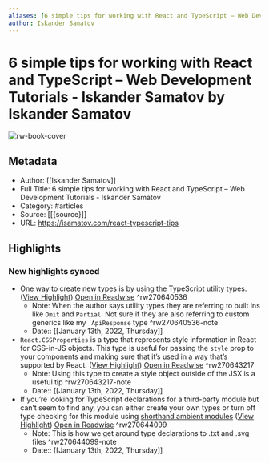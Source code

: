 ```yaml
---
aliases: [6 simple tips for working with React and TypeScript – Web Development Tutorials - Iskander Samatov, 6 simple tips for working with React and TypeScript – Web Development Tutorials - Iskander Samatov]
author: Iskander Samatov
---
```

# 6 simple tips for working with React and TypeScript – Web Development Tutorials - Iskander Samatov by Iskander Samatov

![rw-book-cover](https://readwise-assets.s3.amazonaws.com/static/images/article1.be68295a7e40.png)

## Metadata
- Author: [[Iskander Samatov]]
- Full Title: 6 simple tips for working with React and TypeScript – Web Development Tutorials - Iskander Samatov
- Category: #articles
- Source: [[{source}]]
- URL: https://isamatov.com/react-typescript-tips

## Highlights
### New highlights synced
- One way to create new types is by using the TypeScript utility types. ([View Highlight](https://isamatov.com/react-typescript-tips?__readwiseLocation=0%2F16%2F11%2F3%2F3%2F1%2F3%3A0%2C0%2F16%2F11%2F3%2F3%2F1%2F3%3A69#:~:text=One%20way%20to%20create%20new%2Cusing%20the%20TypeScript%20utility%20types.)) [Open in Readwise](https://readwise.io/open/270640536) ^rw270640536
    - Note: When the author says utility types they are referring to built ins like `Omit` and `Partial`. Not sure if they are also referring to custom generics like my `
      ApiResponse` type ^rw270640536-note
    - Date:: [[January 13th, 2022, Thursday]]
- `React.CSSProperties` is a type that represents style information in React for CSS-in-JS objects. This type is useful for passing the `style` prop to your components and making sure that it’s used in a way that’s supported by React. ([View Highlight](https://isamatov.com/react-typescript-tips?__readwiseLocation=0%2F0%2F42%2F11%2F3%2F3%2F1%2F3%3A0%2C3%2F42%2F11%2F3%2F3%2F1%2F3%3A91#:~:text=React.CSSProperties%20is%20a%20type%20that%2Cway%20that%E2%80%99s%20supported%20by%20React.)) [Open in Readwise](https://readwise.io/open/270643217) ^rw270643217
    - Note: Using this type to create a style object outside of the JSX is a useful tip ^rw270643217-note
    - Date:: [[January 13th, 2022, Thursday]]
- If you’re looking for TypeScript declarations for a third-party module but can’t seem to find any, you can either create your own types or turn off type checking for this module using [shorthand ambient modules](https://github.com/Microsoft/TypeScript-Handbook/blob/master/pages/Modules.md#shorthand-ambient-modules) ([View Highlight](https://isamatov.com/react-typescript-tips?__readwiseLocation=0%2F83%2F11%2F3%2F3%2F1%2F3%3A0%2C0%2F1%2F83%2F11%2F3%2F3%2F1%2F3%3A28#:~:text=If%20you%E2%80%99re%20looking%20for%20TypeScript%2C%0A%20%20shorthand%20ambient%20modules)) [Open in Readwise](https://readwise.io/open/270644099) ^rw270644099
    - Note: This is how we get around type declarations to .txt and .svg files ^rw270644099-note
    - Date:: [[January 13th, 2022, Thursday]]
